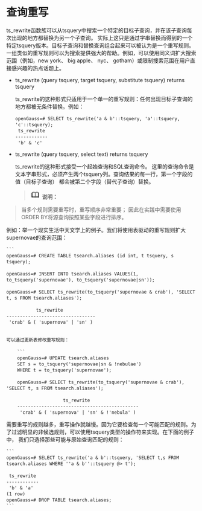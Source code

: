 # 查询重写<a name="ZH-CN_TOPIC_0289900843"></a>

ts\_rewrite函数族可以从tsquery中搜索一个特定的目标子查询，并在该子查询每次出现的地方都替换为另一个子查询。 实际上这只是通过字串替换而得到的一个特定tsquery版本。目标子查询和替换查询组合起来可以被认为是一个重写规则。一组类似的重写规则可以为搜索提供强大的帮助。例如，可以使用同义词扩大搜索范围（例如，new york、 big apple、 nyc、 gotham）或限制搜索范围在用户直接感兴趣的热点话题上。

-   ts\_rewrite \(query tsquery, target tsquery, substitute tsquery\) returns tsquery

    ts\_rewrite的这种形式只适用于一个单一的重写规则：任何出现目标子查询的地方都被无条件替换。例如：

    ```
    openGauss=# SELECT ts_rewrite('a & b'::tsquery, 'a'::tsquery, 'c'::tsquery);
     ts_rewrite
    ------------
     'b' & 'c'
    ```

-   ts\_rewrite \(query tsquery, select text\) returns tsquery

    ts\_rewrite的这种形式接受一个起始查询和SQL查询命令。 这里的查询命令是文本字串形式，必须产生两个tsquery列。查询结果的每一行，第一个字段的值（目标子查询） 都会被第二个字段（替代子查询）替换。

    >![](public_sys-resources/icon-note.gif) **说明：** 
    >
>当多个规则需要重写时，重写顺序非常重要； 因此在实践中需要使用ORDER BY将源查询按照某些字段进行排序。
    
例如：举一个现实生活中天文学上的例子。我们将使用表驱动的重写规则扩大supernovae的查询范围：
    
    ```
    openGauss=# CREATE TABLE tsearch.aliases (id int, t tsquery, s tsquery);
    
    openGauss=# INSERT INTO tsearch.aliases VALUES(1, to_tsquery('supernovae'), to_tsquery('supernovae|sn'));
    
    openGauss=# SELECT ts_rewrite(to_tsquery('supernovae & crab'), 'SELECT t, s FROM tsearch.aliases');
    
               ts_rewrite            
    ---------------------------------
     'crab' & ( 'supernova' | 'sn' )
```
    
可以通过更新表修改重写规则：
    
    ```
    openGauss=# UPDATE tsearch.aliases
    SET s = to_tsquery('supernovae|sn & !nebulae')
    WHERE t = to_tsquery('supernovae');
    
    openGauss=# SELECT ts_rewrite(to_tsquery('supernovae & crab'), 'SELECT t, s FROM tsearch.aliases');
    
                     ts_rewrite                  
    ---------------------------------------------
     'crab' & ( 'supernova' | 'sn' & !'nebula' )
```
    
需要重写的规则越多，重写操作就越慢。因为它要检查每一个可能匹配的规则。为了过滤明显的非候选规则，可以使用tsquery类型的操作符来实现。在下面的例子中， 我们只选择那些可能与原始查询匹配的规则：
    
    ```
    openGauss=# SELECT ts_rewrite('a & b'::tsquery, 'SELECT t,s FROM tsearch.aliases WHERE ''a & b''::tsquery @> t');
    
     ts_rewrite 
    ------------
     'b' & 'a'
    (1 row)
    openGauss=# DROP TABLE tsearch.aliases;
    ```


